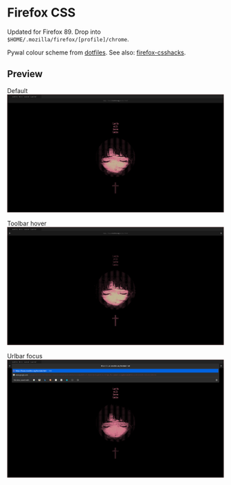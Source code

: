 # Firefox CSS

Updated for Firefox 89. Drop into `$HOME/.mozilla/firefox/[profile]/chrome`.

Pywal colour scheme from [dotfiles](https://github.com/blankaex/dotfiles). See also: [firefox-csshacks](https://github.com/MrOtherGuy/firefox-csshacks).

## Preview

Default
![preview default](preview/preview1.png)

Toolbar hover
![preview hover](preview/preview2.png)

Urlbar focus
![preview focus](preview/preview3.png)
